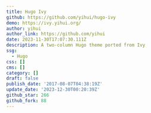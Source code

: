 ```yaml
---
title: Hugo Ivy
github: https://github.com/yihui/hugo-ivy
demo: https://ivy.yihui.org/
author: yihui
author_link: https://github.com/yihui
date: 2023-11-30T17:07:30.111Z
description: A two-column Hugo theme ported from Ivy
ssg:
  - Hugo
css: []
cms: []
category: []
draft: false
publish_date: '2017-08-07T04:38:19Z'
update_date: '2023-12-30T00:20:39Z'
github_star: 266
github_fork: 88
---
```

